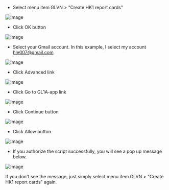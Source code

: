 
- Select menu item GLVN > "Create HK1 report cards"

![image](https://github.com/hungple/GLVN-database/assets/25112201/483949d7-69c0-437b-8b58-d7e108f11a4a)

- Click OK button

![image](https://github.com/hungple/GLVN-database/assets/25112201/979c0962-2402-42a4-8225-159b44d0191e)

- Select your Gmail account. In this example, I select my account hle007@gmail.com

![image](https://github.com/hungple/GLVN-database/assets/25112201/86dd75ca-feea-4663-905f-832cf6bf7c71)

- Click Advanced link

![image](https://github.com/hungple/GLVN-database/assets/25112201/6657b083-4720-4486-9a6e-922a70e9fa8a)

- Click Go to GL1A-app link

![image](https://github.com/hungple/GLVN-database/assets/25112201/30482a78-6a6b-4d2b-a353-8a72738a35b3)

- Click Continue button

![image](https://github.com/hungple/GLVN-database/assets/25112201/4f6dcc63-1500-4853-9b7c-06530a279fde)

- Click Allow button

![image](https://github.com/hungple/GLVN-database/assets/25112201/8d12d04d-d42a-433e-879b-09d2a558d993)

- If you authorize the script successfully, you will see a pop up message below.

![image](https://github.com/hungple/GLVN-database/assets/25112201/6614eda7-fcee-4feb-8fcd-346240ea5f1e)

If you don't see the message, just simply select menu item GLVN > "Create HK1 report cards" again.
